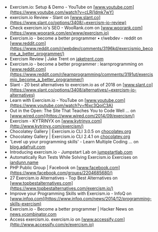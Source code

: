 - Exercism.io: Setup & Demo - YouTube on [www.youtube.com](https://www.youtube.com/watch?v=cLRj1dmk7wY)
- exercism.io Review - Slant on [www.slant.co](https://www.slant.co/options/3408/~exercism-io-review)
- Check exercism.io's SEO - WooRank.com on [www.woorank.com](https://www.woorank.com/en/www/exercism.io)
- Exercism.io - become a better programmer • r/webdev - reddit on [www.reddit.com](https://www.reddit.com/r/webdev/comments/3196kd/exercismio_become_a_better_programmer/)
- Exercism Review | Jake Trent on [jaketrent.com](https://jaketrent.com/post/exercism-review/)
- Exercism.io - become a better programmer : learnprogramming on [www.reddit.com](https://www.reddit.com/r/learnprogramming/comments/3191ut/exercismio_become_a_better_programmer/)
- Slant - 20 best alternatives to exercism.io as of 2018 on [www.slant.co](https://www.slant.co/options/3408/alternatives/~exercism-io-alternatives)
- Learn with Exercism.io - YouTube on [www.youtube.com](https://www.youtube.com/watch?v=f6xc3QoiC3A)
- Out in the Open: The Site That Teaches You to Code Well ... on [www.wired.com](https://www.wired.com/2014/09/exercism/)
- Exercism - KYTRINYX on [www.kytrinyx.com](http://www.kytrinyx.com/exercism/)
- Chocolatey Gallery | Exercism.io CLI 3.0.5 on [chocolatey.org](https://chocolatey.org/packages/exercism-io-cli/3.0.5)
- Chocolatey Gallery | Exercism.io CLI 2.4.1 on [chocolatey.org](https://chocolatey.org/packages/exercism-io-cli/2.4.1)
- 'Level up your programming skills' - Learn Multiple Coding ... on [blog.adafruit.com](https://blog.adafruit.com/2018/01/16/level-up-your-programming-skills-learn-multiple-coding-languages-with-exercism-exercism_io/)
- Introducing exercism.io - Jumpstart Lab on [jumpstartlab.com](http://jumpstartlab.com/news/archives/2013/07/10/introducing-exercism-io)
- Automatically Run Tests While Solving Exercism.io Exercises on [iandunn.name](https://iandunn.name/2018/06/29/automatically-run-tests-while-solving-exercism-io-exercises/)
- PHP Public Group | Facebook on [www.facebook.com](https://www.facebook.com/groups/2204685680/)
- 27 Exercism.io Alternatives - Top Best Alternatives on [www.topbestalternatives.com](https://www.topbestalternatives.com/exercism.io/)
- Improve your Programming Skills with Exercism.io - InfoQ on [www.infoq.com](https://www.infoq.com/news/2014/12/programming-skills-exercism)
- Exercism.io - Become a better programmer | Hacker News on [news.ycombinator.com](https://news.ycombinator.com/item?id=9307570)
- Access exercism.io. exercism.io on [www.accessify.com](http://www.accessify.com/e/exercism.io)
